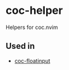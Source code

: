 # coc-helper

Helpers for coc.nvim

## Used in

- [coc-floatinput](https://github.com/weirongxu/coc-floatinput)
